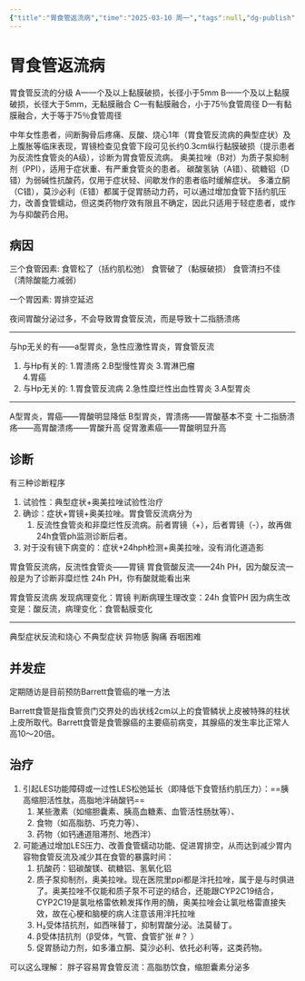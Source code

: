 ```yaml
---
{"title":"胃食管返流病","time":"2025-03-10 周一","tags":null,"dg-publish":true,"permalink":"/200 学习/208 内科学/第04篇 消化系统/第02章 胃食管返流病/胃食管返流病/","dgPassFrontmatter":true,"created":"2025-03-10T08:33:44.000+08:00","updated":"2025-03-12T09:10:30.000+08:00"}
---
```


# 胃食管返流病
胃食管反流的分级
A—一个及以上黏膜破损，长径小于5mm
B—一个及以上黏膜破损，长径大于5mm，无黏膜融合
C—有黏膜融合，小于75％食管周径
D—有黏膜融合，大于等于75％食管周径

中年女性患者，间断胸骨后疼痛、反酸、烧心1年（胃食管反流病的典型症状）及上腹胀等临床表现，胃镜检查见食管下段可见长约0.3cm纵行黏膜破损（提示患者为反流性食管炎的A级），诊断为胃食管反流病。
奥美拉唑（B对）为质子泵抑制剂（PPI），适用于症状重、有严重食管炎的患者。
碳酸氢钠（A错）、硫糖铝（D错）为弱碱性抗酸药，仅用于症状轻、间歇发作的患者临时缓解症状。
多潘立酮（C错），莫沙必利（E错）都属于促胃肠动力药，可以通过增加食管下括约肌压力，改善食管蠕动，但这类药物疗效有限且不确定，因此只适用于轻症患者，或作为与抑酸药合用。
## 病因
三个食管因素:
食管松了（括约肌松弛）
食管破了（黏膜破损）
食管清扫不佳（清除酸能力减弱）

一个胃因素:
胃排空延迟

夜间胃酸分泌过多，不会导致胃食管反流，而是导致十二指肠溃疡
***
与hp无关的有——a型胃炎，急性应激性胃炎，胃食管反流
1. 与Hp有关的: 
	1.胃溃疡 
	2.B型慢性胃炎 
	3.胃淋巴瘤  
	4.胃癌
2. 与Hp无关的:
	1.胃食管反流病 
	2.急性糜烂性出血性胃炎 
	3.A型胃炎
***
A型胃炎，胃癌——胃酸明显降低
B型胃炎，胃溃疡——胃酸基本不变
十二指肠溃疡——高胃酸溃疡——胃酸升高
促胃激素癌——胃酸明显升高
## 诊断
有三种诊断程序
1. 试验性：典型症状+奥美拉唑试验性治疗
2. 确诊：症状+胃镜+奥美拉唑。胃食管反流病分为
	1. 反流性食管炎和非糜烂性反流病。前者胃镜（+），后者胃镜（-），故再做24h食管ph监测诊断后者。
3. 对于没有镜下病变的：症状+24hph检测+奥美拉唑，没有消化道造影

胃食管反流病，反流性食管炎——胃镜
胃食管酸反流——24h PH，因为酸反流一般是为了诊断非糜烂性
24h PH，你有酸就能看出来

胃食管反流病
发现病理变化：胃镜
判断病理生理改变：24h 食管PH
因为病生改变是：酸反流，病理变化：食管黏膜变化
***
典型症状反流和烧心
不典型症状  异物感  胸痛 吞咽困难
## 并发症
定期随访是目前预防Barrett食管癌的唯一方法

Barrett食管是指食管贲门交界处的齿状线2cm以上的食管鳞状上皮被特殊的柱状上皮所取代。Barrett食管是食管腺癌的主要癌前病变，其腺癌的发生率比正常人高10～20倍。
## 治疗
1. 引起LES功能障碍或一过性LES松弛延长（即降低下食管括约肌压力）：==胰高缩胆活性肽，高脂地泮硝酸钙==
	1. 某些激素（如缩胆囊素、胰高血糖素、血管活性肠肽等）、
	2. 食物（如高脂肪、巧克力等）、
	3. 药物（如钙通道阻滞剂、地西泮）
2. 可能通过增加LES压力、改善食管蠕动功能、促进胃排空，从而达到减少胃内容物食管反流及减少其在食管的暴露时间：
	1. 抗酸药：铝碳酸镁、硫糖铝、氢氧化铝
	2. 质子泵抑制剂，奥美拉唑。现在医院里ppi都是泮托拉唑，属于是与时俱进了。奥美拉唑不仅能和质子泵不可逆的结合，还能跟CYP2C19结合，CYP2C19是氯吡格雷依赖发挥作用的酶，奥美拉唑会让氯吡格雷直接失效，故在心梗和脑梗的病人注意该用泮托拉唑
	3. H₂受体拮抗剂，如西咪替丁，抑制胃酸分泌。法莫替丁。
	4. β受体拮抗剂（β受体，气管、食管扩张 #？ ）
	5. 促胃肠动力剂，如多潘立酮、莫沙必利、依托必利等，这类药物。

可以这么理解：
胖子容易胃食管反流：高脂肪饮食，缩胆囊素分泌多









































































































































































































































































































































































































































